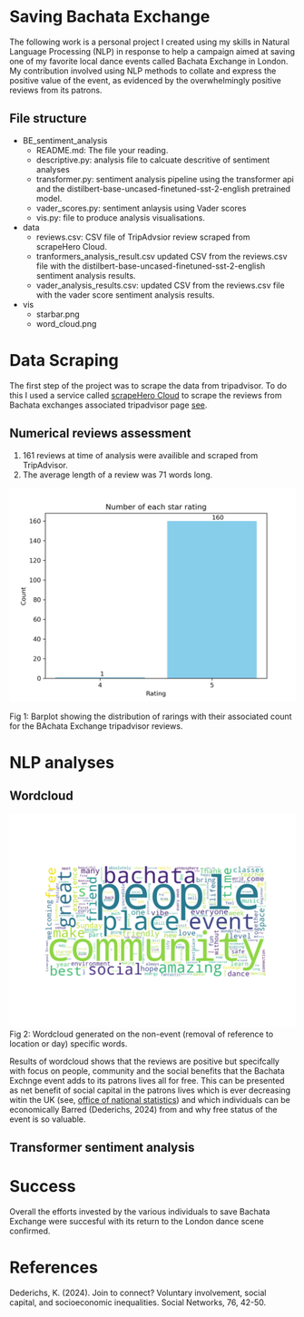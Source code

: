    # Saving Bachata Exchange

The following work is a personal project I created using my skills in Natural Language Processing (NLP) in  response to help a campaign aimed at saving one of my favorite local dance events called Bachata Exchange in London. My contribution involved using NLP methods to collate and express the positive value of the event, as evidenced by the overwhelmingly positive reviews from its patrons.

## File structure

- BE_sentiment_analysis
   - README.md: The file your reading.
   - descriptive.py: analysis file to calcuate descritive of sentiment analyses
   - transformer.py: sentiment analysis pipeline using the transformer api and the distilbert-base-uncased-finetuned-sst-2-english pretrained model.
   - vader_scores.py: sentiment anlaysis using Vader scores
   - vis.py: file to produce analysis visualisations.
- data
   - reviews.csv: CSV file of TripAdvsior review scraped from scrapeHero Cloud.
   - tranformers_analysis_result.csv updated CSV from the reviews.csv file with the distilbert-base-uncased-finetuned-sst-2-english sentiment analysis results.
   - vader_analysis_results.csv: updated CSV from the reviews.csv file with the vader score sentiment analysis results.
- vis
   - starbar.png 
   - word_cloud.png  

# Data Scraping
The first step of the project was to scrape the data from tripadvisor. To do this I used a service called [scrapeHero Cloud](https://cloud.scrapehero.com/crawlers) to scrape the reviews from Bachata exchanges associated tripadvisor page [see](https://www.tripadvisor.co.uk/Attraction_Review-g186338-d26663269-Reviews-Bachata_Exchange-London_England.html).

## Numerical reviews assessment

1. 161 reviews at time of analysis were availible and scraped from TripAdvisor.
2. The average length of a review was 71 words long.

![starbar](vis/starbar.png)

Fig 1: Barplot showing the distribution of rarings with their associated count for the BAchata Exchange tripadvisor reviews.


# NLP analyses

## Wordcloud
![wordcloud](vis/word_cloud.png)
Fig 2: Wordcloud generated on the non-event (removal of reference to location or day) specific words.

Results of wordcloud shows that the reviews are positive but specifcally with focus on people, community and the social benefits that the Bachata Exchnge event adds to its patrons lives all for free. This can be presented as net benefit of social capital in the patrons lives which is ever decreasing witin the UK (see, [office of national statistics](https://www.gov.uk/government/statistics/social-capital-in-the-uk-2022)) and which individuals can be economically Barred (Dederichs, 2024) from and why free status of the event is so valuable.

## Transformer sentiment analysis

# Success
Overall the efforts invested by the various individuals to save Bachata Exchange were succesful with its return to the London dance scene confirmed.

# References
Dederichs, K. (2024). Join to connect? Voluntary involvement, social capital, and socioeconomic inequalities. Social Networks, 76, 42-50.
